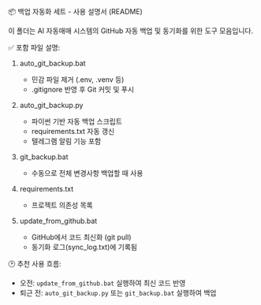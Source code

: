 
📦 백업 자동화 세트 - 사용 설명서 (README)

이 폴더는 AI 자동매매 시스템의 GitHub 자동 백업 및 동기화를 위한 도구 모음입니다.

✅ 포함 파일 설명:

1. auto_git_backup.bat
   - 민감 파일 제거 (.env, .venv 등)
   - .gitignore 반영 후 Git 커밋 및 푸시

2. auto_git_backup.py
   - 파이썬 기반 자동 백업 스크립트
   - requirements.txt 자동 갱신
   - 텔레그램 알림 기능 포함

3. git_backup.bat
   - 수동으로 전체 변경사항 백업할 때 사용

4. requirements.txt
   - 프로젝트 의존성 목록

5. update_from_github.bat
   - GitHub에서 코드 최신화 (git pull)
   - 동기화 로그(sync_log.txt)에 기록됨

🕑 추천 사용 흐름:

- 오전: `update_from_github.bat` 실행하여 최신 코드 반영
- 퇴근 전: `auto_git_backup.py` 또는 `git_backup.bat` 실행하여 백업

